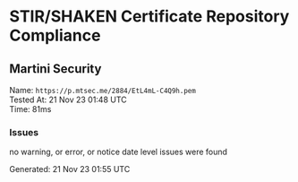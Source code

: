 # STIR/SHAKEN Certificate Repository Compliance

## Martini Security

Name: `https://p.mtsec.me/2884/EtL4mL-C4Q9h.pem`\
Tested At: 21 Nov 23 01:48 UTC\
Time: 81ms

### Issues

no warning, or error, or notice date level issues were found

Generated: 21 Nov 23 01:55 UTC